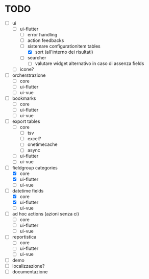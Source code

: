 # TODO
- [ ] ui
  - [ ] ui-flutter
    - [ ] error handling
    - [ ] action feedbacks
    - [ ] sistemare configurationitem tables 
      - [x] sort (all'interno dei risultati)
    - [ ] searcher
      - [ ] valutare widget alternativo in caso di assenza fields 
  - [ ] icone?
- [ ] orcherstrazione
  - [ ] core 
  - [ ] ui-flutter
  - [ ] ui-vue
- [ ] bookmarks
  - [ ] core
  - [ ] ui-flutter
  - [ ] ui-vue
- [ ] export tables
    - [ ] core
      - [ ] tsv
      - [ ] excel?
      - [ ] onetimecache
      - [ ] async
    - [ ] ui-flutter
    - [ ] ui-vue 
- [ ] fieldgroup categories
    - [x] core
    - [x] ui-flutter
    - [ ] ui-vue 
- [ ] datetime fields
    - [x] core
    - [x] ui-flutter
    - [ ] ui-vue 
- [ ] ad hoc actions (azioni senza ci)
    - [ ] core
    - [ ] ui-flutter
    - [ ] ui-vue
- [ ] reportistica
    - [ ] core
    - [ ] ui-flutter
    - [ ] ui-vue
- [ ] demo
- [ ] localizzazione?
- [ ] documentazione